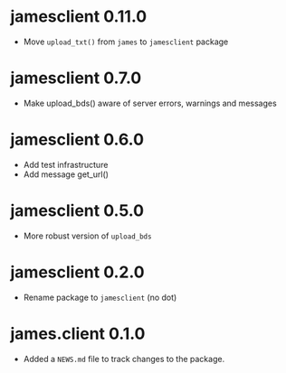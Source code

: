 # jamesclient 0.11.0

- Move `upload_txt()` from `james` to `jamesclient` package

# jamesclient 0.7.0

- Make upload_bds() aware of server errors, warnings and messages

# jamesclient 0.6.0

- Add test infrastructure
- Add message get_url()

# jamesclient 0.5.0

- More robust version of `upload_bds`

# jamesclient 0.2.0

- Rename package to `jamesclient` (no dot)

# james.client 0.1.0

* Added a `NEWS.md` file to track changes to the package.
